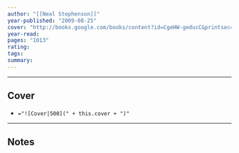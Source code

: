 ```yaml
---
author: "[[Neal Stephenson]]"
year-published: "2009-08-25"
cover: "http://books.google.com/books/content?id=CgeHW-geducC&printsec=frontcover&img=1&zoom=1&edge=curl&source=gbs_api"
year-read: 
pages: "1013"
rating: 
tags: 
summary:
---
```


---
## Cover
- `="![Cover|500](" + this.cover + ")"`
---
## Notes